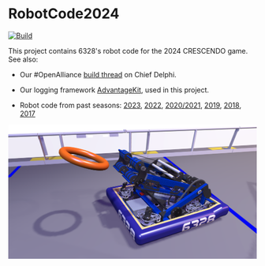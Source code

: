 # RobotCode2024

[![Build](https://github.com/Mechanical-Advantage/RobotCode2024/actions/workflows/build.yml/badge.svg?branch=main&event=push)](https://github.com/Mechanical-Advantage/RobotCode2024/actions/workflows/build.yml)

This project contains 6328's robot code for the 2024 CRESCENDO game. See also:

* Our #OpenAlliance [build thread](https://www.chiefdelphi.com/t/frc-6328-mechanical-advantage-2024-build-thread/442736) on Chief Delphi.

* Our logging framework [AdvantageKit](https://github.com/Mechanical-Advantage/AdvantageKit), used in this project.

* Robot code from past seasons: [2023](https://github.com/Mechanical-Advantage/RobotCode2023), [2022](https://github.com/Mechanical-Advantage/RobotCode2022), [2020/2021](https://github.com/Mechanical-Advantage/RobotCode2020), [2019](https://github.com/Mechanical-Advantage/RobotCode2019), [2018](https://github.com/Mechanical-Advantage/RobotCode2018), [2017](https://github.com/Mechanical-Advantage/RobotCode2017)

![Robot image](/robot-image.png)
